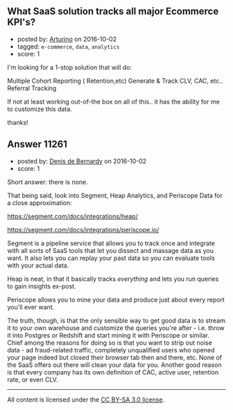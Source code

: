 ## What SaaS solution tracks all major Ecommerce KPI's?

- posted by: [Arturino](https://stackexchange.com/users/231983/arturino) on 2016-10-02
- tagged: `e-commerce`, `data`, `analytics`
- score: 1

I'm looking for a 1-stop solution that will do:

Multiple Cohort Reporting ( Retention,etc)
Generate & Track CLV, CAC, etc..
Referral Tracking

If not at least working out-of-the box on all of this.. it has the ability for me to customize this data.

thanks!





## Answer 11261

- posted by: [Denis de Bernardy](https://stackexchange.com/users/182468/denis-de-bernardy) on 2016-10-02
- score: 1

Short answer: there is none.

That being said, look into Segment, Heap Analytics, and Periscope Data for a close approximation:

https://segment.com/docs/integrations/heap/

https://segment.com/docs/integrations/periscope.io/

Segment is a pipeline service that allows you to track once and integrate with all sorts of SaaS tools that let you dissect and massage data as you want. It also lets you can replay your past data so you can evaluate tools with your actual data.

Heap is neat, in that it basically tracks _everything_ and lets you run queries to gain insights ex-post.

Periscope allows you to mine your data and produce just about every report you'll ever want.

The truth, though, is that the only sensible way to get good data is to stream it to your own warehouse and customize the queries you're after - i.e. throw it into Postgres or Redshift and start mining it with Periscope or similar. Chief among the reasons for doing so is that you want to strip out noise data - ad fraud-related traffic, completely unqualified users who opened your page indeed but closed their browser tab then and there, etc. None of the SaaS offers out there will clean your data for you. Another good reason is that every company has its own definition of CAC, active user, retention rate, or even CLV.



---

All content is licensed under the [CC BY-SA 3.0 license](https://creativecommons.org/licenses/by-sa/3.0/).
